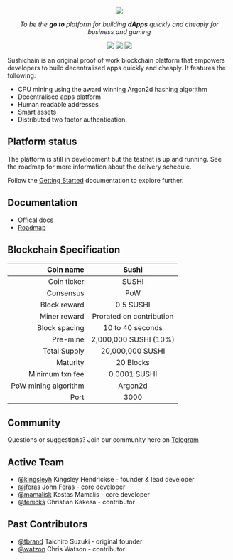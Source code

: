 <p align="center">
  <img src="https://raw.githubusercontent.com/SushiChain/SushiChain/master/imgs/sc_logo_light.svg?sanitize=true"/>
</p>

<p align="center"><i>To be the <b>go to</b> platform for building <b>dApps</b> quickly and cheaply for business and gaming</i></p>

<p align="center">
<a href="https://circleci.com/gh/SushiChain/SushiChain/tree/master"><img src="https://circleci.com/gh/SushiChain/SushiChain/tree/master.png?circle-token=099c1a2ed8be9aebf10eb09f79d65dfa4b05cf8e"></a>
<a href="https://t.me/sushichainhq"><img src="https://img.shields.io/static/v1.svg?label=chat&message=telegram&color=informational"/></a>
<a href="https://twitter/sushichainhq"><img src="https://img.shields.io/twitter/follow/sushichainhq.svg?label=Follow&style=social"/></a>
</p>



Sushichain is an original proof of work blockchain platform that empowers developers to build decentralised apps quickly and cheaply. It features the following:

* CPU mining using the award winning Argon2d hashing algorithm
* Decentralised apps platform
* Human readable addresses
* Smart assets
* Distributed two factor authentication.

## Platform status

The platform is still in development but the testnet is up and running. See the roadmap for more information about the delivery schedule.

Follow the [Getting Started]() documentation to explore further.

## Documentation

* [Offical docs](https://guide.sushichain.io/)
* [Roadmap]()

## Blockchain Specification

|            Coin name |          Sushi           |
| -------------------: | :----------------------: |
|          Coin ticker |          SUSHI           |
|            Consensus |           PoW            |
|         Block reward |        0.5 SUSHI         |
|         Miner reward | Prorated on contribution |
|        Block spacing |     10 to 40 seconds     |
|             Pre-mine |  2,000,000 SUSHI (10%)   |
|         Total Supply |     20,000,000 SUSHI     |
|             Maturity |        20 Blocks         |
|      Minimum txn fee |       0.0001 SUSHI       |
| PoW mining algorithm |         Argon2d          |
|                 Port |           3000           |



## Community

Questions or suggestions? Join our community here on [Telegram](https://t.me/sushichainhq)

## Active Team

- [@kingsleyh](https://github.com/kingsleyh) Kingsley Hendrickse - founder & lead developer
- [@jferas](https://github.com/jferas) John Feras - core developer
- [@mamalisk](https://github.com/mamalisk) Kostas Mamalis - core developer
- [@fenicks](https://github.com/fenicks) Christian Kakesa - contributor 

## Past Contributors

- [@tbrand](https://github.com/tbrand) Taichiro Suzuki - original founder
- [@watzon](https://github.com/watzon) Chris Watson - contributor
